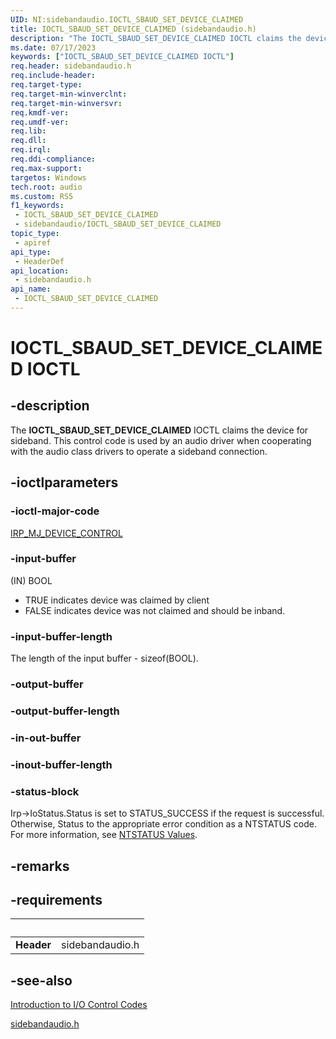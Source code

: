 ```yaml
---
UID: NI:sidebandaudio.IOCTL_SBAUD_SET_DEVICE_CLAIMED
title: IOCTL_SBAUD_SET_DEVICE_CLAIMED (sidebandaudio.h)
description: "The IOCTL_SBAUD_SET_DEVICE_CLAIMED IOCTL claims the device for sideband."
ms.date: 07/17/2023
keywords: ["IOCTL_SBAUD_SET_DEVICE_CLAIMED IOCTL"]
req.header: sidebandaudio.h
req.include-header: 
req.target-type: 
req.target-min-winverclnt: 
req.target-min-winversvr: 
req.kmdf-ver: 
req.umdf-ver: 
req.lib: 
req.dll: 
req.irql: 
req.ddi-compliance: 
req.max-support: 
targetos: Windows
tech.root: audio
ms.custom: RS5
f1_keywords:
 - IOCTL_SBAUD_SET_DEVICE_CLAIMED
 - sidebandaudio/IOCTL_SBAUD_SET_DEVICE_CLAIMED
topic_type:
 - apiref
api_type:
 - HeaderDef
api_location:
 - sidebandaudio.h
api_name:
 - IOCTL_SBAUD_SET_DEVICE_CLAIMED
---
```


# IOCTL_SBAUD_SET_DEVICE_CLAIMED IOCTL

## -description

The **IOCTL_SBAUD_SET_DEVICE_CLAIMED** IOCTL claims the device for sideband. This control code is used by an audio driver when cooperating with the audio class drivers to operate a sideband connection.

## -ioctlparameters

### -ioctl-major-code

[IRP_MJ_DEVICE_CONTROL](/windows-hardware/drivers/kernel/irp-mj-device-control)

### -input-buffer

(IN) BOOL  

- TRUE indicates device was claimed by client
- FALSE indicates device was not claimed and should be inband.

### -input-buffer-length

The length of the input buffer - sizeof(BOOL).

### -output-buffer

### -output-buffer-length

### -in-out-buffer

### -inout-buffer-length

### -status-block

Irp->IoStatus.Status is set to STATUS_SUCCESS if the request is successful. Otherwise, Status to the appropriate error condition as a NTSTATUS code. For more information, see [NTSTATUS Values](/windows-hardware/drivers/kernel/ntstatus-values).

## -remarks

## -requirements

| &nbsp; | &nbsp; |
| ---- |:---- |
| **Header** | sidebandaudio.h |

## -see-also

[Introduction to I/O Control Codes](/windows-hardware/drivers/kernel/introduction-to-i-o-control-codes)

[sidebandaudio.h](index.md)
